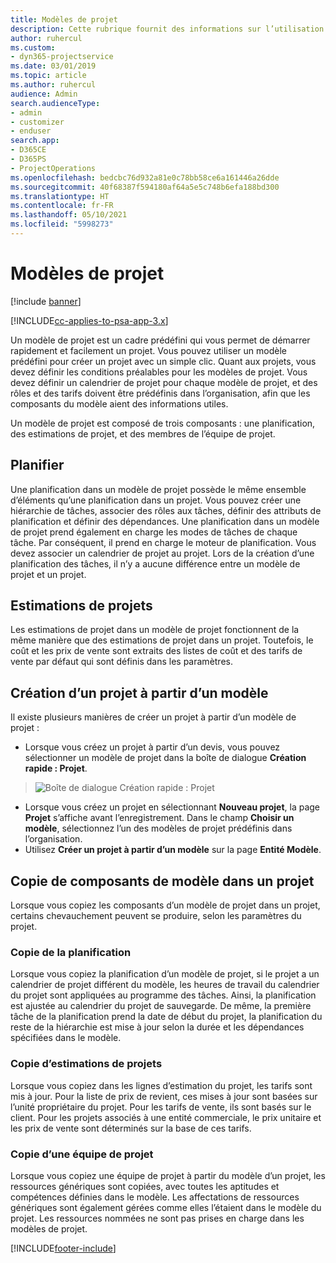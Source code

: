 ```yaml
---
title: Modèles de projet
description: Cette rubrique fournit des informations sur l’utilisation des modèles de projet pour un paramétrage rapide de projet.
author: ruhercul
ms.custom:
- dyn365-projectservice
ms.date: 03/01/2019
ms.topic: article
ms.author: ruhercul
audience: Admin
search.audienceType:
- admin
- customizer
- enduser
search.app:
- D365CE
- D365PS
- ProjectOperations
ms.openlocfilehash: bedcbc76d932a81e0c78bb58ce6a161446a26dde
ms.sourcegitcommit: 40f68387f594180af64a5e5c748b6efa188bd300
ms.translationtype: HT
ms.contentlocale: fr-FR
ms.lasthandoff: 05/10/2021
ms.locfileid: "5998273"
---
```

# <a name="project-templates"></a>Modèles de projet 

[!include [banner](../includes/psa-now-project-operations.md)]

[!INCLUDE[cc-applies-to-psa-app-3.x](../includes/cc-applies-to-psa-app-3x.md)]

Un modèle de projet est un cadre prédéfini qui vous permet de démarrer rapidement et facilement un projet. Vous pouvez utiliser un modèle prédéfini pour créer un projet avec un simple clic. Quant aux projets, vous devez définir les conditions préalables pour les modèles de projet. Vous devez définir un calendrier de projet pour chaque modèle de projet, et des rôles et des tarifs doivent être prédéfinis dans l’organisation, afin que les composants du modèle aient des informations utiles.

Un modèle de projet est composé de trois composants : une planification, des estimations de projet, et des membres de l’équipe de projet.

## <a name="schedule"></a>Planifier

Une planification dans un modèle de projet possède le même ensemble d’éléments qu’une planification dans un projet. Vous pouvez créer une hiérarchie de tâches, associer des rôles aux tâches, définir des attributs de planification et définir des dépendances. Une planification dans un modèle de projet prend également en charge les modes de tâches de chaque tâche. Par conséquent, il prend en charge le moteur de planification. Vous devez associer un calendrier de projet au projet. Lors de la création d’une planification des tâches, il n’y a aucune différence entre un modèle de projet et un projet.

## <a name="project-estimates"></a>Estimations de projets

Les estimations de projet dans un modèle de projet fonctionnent de la même manière que des estimations de projet dans un projet. Toutefois, le coût et les prix de vente sont extraits des listes de coût et des tarifs de vente par défaut qui sont définis dans les paramètres.

## <a name="creating-a-project-from-a-template"></a>Création d’un projet à partir d’un modèle
 
Il existe plusieurs manières de créer un projet à partir d’un modèle de projet :

- Lorsque vous créez un projet à partir d’un devis, vous pouvez sélectionner un modèle de projet dans la boîte de dialogue **Création rapide : Projet**.

> ![Boîte de dialogue Création rapide : Projet](media/project-11.png)

- Lorsque vous créez un projet en sélectionnant **Nouveau projet**, la page **Projet** s’affiche avant l’enregistrement. Dans le champ **Choisir un modèle**, sélectionnez l’un des modèles de projet prédéfinis dans l’organisation.
- Utilisez **Créer un projet à partir d’un modèle** sur la page **Entité Modèle**.

## <a name="copying-components-of-template-to-project"></a>Copie de composants de modèle dans un projet

Lorsque vous copiez les composants d’un modèle de projet dans un projet, certains chevauchement peuvent se produire, selon les paramètres du projet.

### <a name="copying-the-schedule"></a>Copie de la planification

Lorsque vous copiez la planification d’un modèle de projet, si le projet a un calendrier de projet différent du modèle, les heures de travail du calendrier du projet sont appliquées au programme des tâches. Ainsi, la planification est ajustée au calendrier du projet de sauvegarde. De même, la première tâche de la planification prend la date de début du projet, la planification du reste de la hiérarchie est mise à jour selon la durée et les dépendances spécifiées dans le modèle. 

### <a name="copying-project-estimates"></a>Copie d’estimations de projets 

Lorsque vous copiez dans les lignes d’estimation du projet, les tarifs sont mis à jour. Pour la liste de prix de revient, ces mises à jour sont basées sur l’unité propriétaire du projet. Pour les tarifs de vente, ils sont basés sur le client. Pour les projets associés à une entité commerciale, le prix unitaire et les prix de vente sont déterminés sur la base de ces tarifs.

### <a name="copying-a-project-team"></a>Copie d’une équipe de projet

Lorsque vous copiez une équipe de projet à partir du modèle d’un projet, les ressources génériques sont copiées, avec toutes les aptitudes et compétences définies dans le modèle. Les affectations de ressources génériques sont également gérées comme elles l’étaient dans le modèle du projet. Les ressources nommées ne sont pas prises en charge dans les modèles de projet.


[!INCLUDE[footer-include](../includes/footer-banner.md)]
